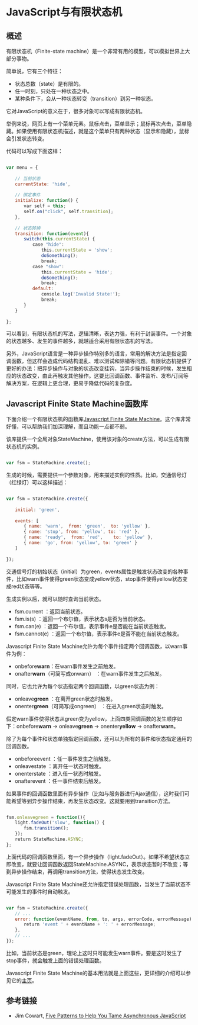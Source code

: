 # JavaScript与有限状态机

## 概述

有限状态机（Finite-state machine）是一个非常有用的模型，可以模拟世界上大部分事物。

简单说，它有三个特征：

- 状态总数（state）是有限的。
- 任一时刻，只处在一种状态之中。
- 某种条件下，会从一种状态转变（transition）到另一种状态。

它对JavaScript的意义在于，很多对象可以写成有限状态机。

举例来说，网页上有一个菜单元素。鼠标点击，菜单显示；鼠标再次点击，菜单隐藏。如果使用有限状态机描述，就是这个菜单只有两种状态（显示和隐藏），鼠标会引发状态转变。

代码可以写成下面这样：

```javascript

var menu = {
　　    
　　// 当前状态
　　currentState: 'hide',
　　
　　// 绑定事件
　　initialize: function() {
　　　　var self = this;
　　　　self.on("click", self.transition);
　　},
　　
　　// 状态转换
　　transition: function(event){
　　　　switch(this.currentState) {
　　　　　　case "hide":
　　　　　　　　this.currentState = 'show';
　　　　　　　　doSomething();
　　　　　　　　break;
　　　　　　case "show":
　　　　　　　　this.currentState = 'hide';
　　　　　　　　doSomething();
　　　　　　　　break;
　　　　　　default:
　　　　　　　　console.log('Invalid State!');
　　　　　　　　break;
　　　　}
　　}
　　
};

```

可以看到，有限状态机的写法，逻辑清晰，表达力强，有利于封装事件。一个对象的状态越多、发生的事件越多，就越适合采用有限状态机的写法。

另外，JavaScript语言是一种异步操作特别多的语言，常用的解决方法是指定回调函数，但这样会造成代码结构混乱、难以测试和除错等问题。有限状态机提供了更好的办法：把异步操作与对象的状态改变挂钩，当异步操作结束的时候，发生相应的状态改变，由此再触发其他操作。这要比回调函数、事件监听、发布/订阅等解决方案，在逻辑上更合理，更易于降低代码的复杂度。

## Javascript Finite State Machine函数库

下面介绍一个有限状态机的函数库[Javascript Finite State Machine](https://github.com/jakesgordon/javascript-state-machine)。这个库非常好懂，可以帮助我们加深理解，而且功能一点都不弱。

该库提供一个全局对象StateMachine，使用该对象的create方法，可以生成有限状态机的实例。

```javascript

var fsm = StateMachine.create();

```

生成的时候，需要提供一个参数对象，用来描述实例的性质。比如，交通信号灯（红绿灯）可以这样描述：

```javascript

var fsm = StateMachine.create({
　　
　　initial: 'green',
　　
　　events: [
　　　　{ name: 'warn',  from: 'green',  to: 'yellow' },
　　　　{ name: 'stop', from: 'yellow', to: 'red' },
　　　　{ name: 'ready',  from: 'red',    to: 'yellow' },
　　　　{ name: 'go', from: 'yellow', to: 'green' }
　　]
　　
});

```

交通信号灯的初始状态（initial）为green，events属性是触发状态改变的各种事件，比如warn事件使得green状态变成yellow状态，stop事件使得yellow状态变成red状态等等。

生成实例以后，就可以随时查询当前状态。

- fsm.current ：返回当前状态。
- fsm.is(s) ：返回一个布尔值，表示状态s是否为当前状态。
- fsm.can(e) ：返回一个布尔值，表示事件e是否能在当前状态触发。
- fsm.cannot(e) ：返回一个布尔值，表示事件e是否不能在当前状态触发。

Javascript Finite State Machine允许为每个事件指定两个回调函数，以warn事件为例：

- onbefore**warn**：在warn事件发生之前触发。
- onafter**warn**（可简写成onwarn） ：在warn事件发生之后触发。

同时，它也允许为每个状态指定两个回调函数，以green状态为例：

- onleave**green** ：在离开green状态时触发。
- onenter**green**（可简写成ongreen） ：在进入green状态时触发。

假定warn事件使得状态从green变为yellow，上面四类回调函数的发生顺序如下：onbefore**warn** → onleave**green** → onenter**yellow** → onafter**warn**。

除了为每个事件和状态单独指定回调函数，还可以为所有的事件和状态指定通用的回调函数。

- onbeforeevent ：任一事件发生之前触发。
- onleavestate ：离开任一状态时触发。
- onenterstate ：进入任一状态时触发。
- onafterevent ：任一事件结束后触发。

如果事件的回调函数里面有异步操作（比如与服务器进行Ajax通信），这时我们可能希望等到异步操作结束，再发生状态改变。这就要用到transition方法。

```javascript

fsm.onleavegreen = function(){
　　light.fadeOut('slow', function() {
　　　　fsm.transition();
　　});
　　return StateMachine.ASYNC;
};

```

上面代码的回调函数里面，有一个异步操作（light.fadeOut）。如果不希望状态立即改变，就要让回调函数返回StateMachine.ASYNC，表示状态暂时不改变；等到异步操作结束，再调用transition方法，使得状态发生改变。

Javascript Finite State Machine还允许指定错误处理函数，当发生了当前状态不可能发生的事件时自动触发。

```javascript

var fsm = StateMachine.create({
　　// ...
　　error: function(eventName, from, to, args, errorCode, errorMessage) {
　　　　return 'event ' + eventName + ': ' + errorMessage;
　　},
　　// ... 
});

```

比如，当前状态是green，理论上这时只可能发生warn事件。要是这时发生了stop事件，就会触发上面的错误处理函数。

Javascript Finite State Machine的基本用法就是上面这些，更详细的介绍可以参见它的[主页](https://github.com/jakesgordon/javascript-state-machine)。

## 参考链接

- Jim Cowart, [Five Patterns to Help You Tame Asynchronous JavaScript](http://tech.pro/blog/1402/five-patterns-to-help-you-tame-asynchronous-javascript)
